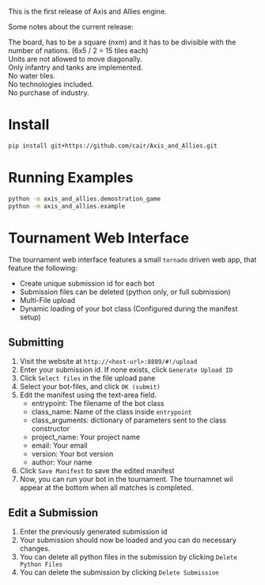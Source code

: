 This is the first release of Axis and Allies engine.

Some notes about the current release:

The board, has to be a square (nxm) and it has to be divisible with the number of nations. (6x5 / 2 = 15 tiles each)  
Units are not allowed to move diagonally.  
Only infantry and tanks are implemented.  
No water tiles.  
No technologies included.  
No purchase of industry.  

# Install
```bash
pip install git+https://github.com/cair/Axis_and_Allies.git
```

# Running Examples
```bash
python -m axis_and_allies.demostration_game
python -m axis_and_allies.example
```

# Tournament Web Interface
The tournament web interface features a small `tornado` driven web app, that feature the following:
* Create unique submission id for each bot
* Submission files can be deleted (python only, or full submission)
* Multi-File upload
* Dynamic loading of your bot class (Configured during the manifest setup)

## Submitting
1. Visit the website at `http://<host-url>:8889/#!/upload`
2. Enter your submission id. If none exists, click `Generate Upload ID`
3. Click `Select files` in the file upload pane
4. Select your bot-files, and click `OK (submit)`
5. Edit the manifest using the text-area field.
    * entrypoint: The filename of the bot class
    * class_name: Name of the class inside `entrypoint`
    * class_arguments: dictionary of parameters sent to the class constructor
    * project_name: Your project name
    * email: Your email
    * version: Your bot version
    * author: Your name
6. Click `Save Manifest` to save the edited manifest
7. Now, you can run your bot in the tournament. The tournamnet wil appear at the bottom when all matches is completed.

## Edit a Submission
1. Enter the previously generated submission id
2. Your submission should now be loaded and you can do necessary changes.
3. You can delete all python files in the submission by clicking `Delete Python Files`
4. You can delete the submission by clicking `Delete Submission`  